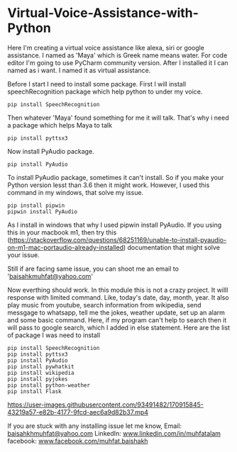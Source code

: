 # Virtual-Voice-Assistance-with-Python
Here I'm creating a virtual voice assistance like alexa, siri or google assistance. I named as 'Maya' which is Greek name means water. For code editor I'm going to use PyCharm community version. After I installed it I can named as i want. I named it as virtual assistance. 

Before I start I need to install some package.
First I will install speechRecognition package which help python to under my voice.
```
pip install SpeechRecognition
```
Then whatever 'Maya' found something for me it will talk. That's why i need a package which helps Maya to talk
```
pip install pyttsx3
```

Now install PyAudio package. 
```
pip install PyAudio
```
To install PyAudio package, sometimes it can't install. So if you make your Python version lesst than 3.6 then it might work. However, I used this command in my windows, that solve my issue.

```
pip install pipwin
pipwin install PyAudio
```
As I install in windows that why I used pipwin install PyAudio. If you using this in your macbook m1, then try this (https://stackoverflow.com/questions/68251169/unable-to-install-pyaudio-on-m1-mac-portaudio-already-installed) documentation that might solve your issue.  

Still if are facing same issue, you can shoot me an email to 'baisahkmuhfat@yahoo.com'

Now everthing should work. 
In this module this is not a crazy project. It willl response with limited command. Like, today's date, day, month, year. It also play music from youtube, search information from wikipedia, send messgage to whatsapp, tell me the jokes, weather update, set up an alarm and some basic command. Here, if my program can't help to search then it will pass to google search, which I added in else statement. 
Here are the list of package I was need to install
```
pip install SpeechRecognition
pip install pyttsx3
pip install PyAudio
pip install pywhatkit
pip install wikipedia
pip install pyjokes
pip install python-weather
pip install Flask
```

https://user-images.githubusercontent.com/93491482/170915845-43219a57-e82b-4177-9fcd-aec6a9d82b37.mp4


If you are stuck with any installing issue let me know, 
Email: baisahkhmuhfat@yahoo.com
LinkedIn: www.linkedin.com/in/muhfatalam
facebook: www.facebook.com/muhfat.baishakh



